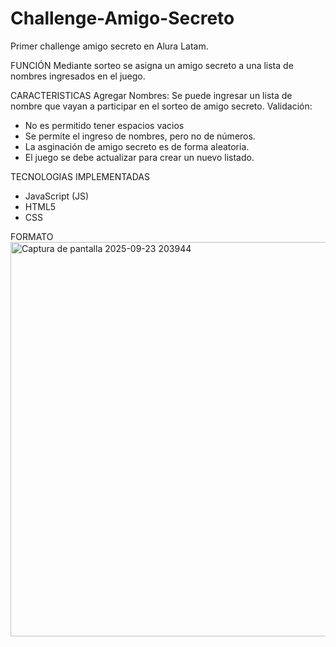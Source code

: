 # Challenge-Amigo-Secreto
Primer challenge amigo secreto en Alura Latam.

FUNCIÓN
Mediante sorteo se asigna un amigo secreto a una lista de nombres ingresados en el juego.

CARACTERISTICAS
Agregar Nombres: Se puede ingresar un lista de nombre que vayan a participar en el sorteo de amigo secreto.
Validación:
- No es permitido tener espacios vacios
- Se permite el ingreso de nombres, pero no de números.
- La asginación de amigo secreto es de forma aleatoria.
- El juego se debe actualizar para crear un nuevo listado.

TECNOLOGIAS IMPLEMENTADAS
- JavaScript (JS)
- HTML5
- CSS

FORMATO
<img width="1361" height="631" alt="Captura de pantalla 2025-09-23 203944" src="https://github.com/user-attachments/assets/042ff210-ba7a-4a53-9195-0b7384ca2bd9" />


